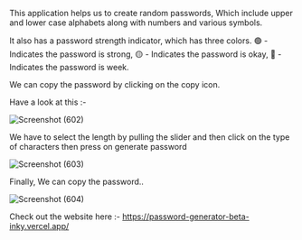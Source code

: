 This application helps us to create random passwords, Which include upper and lower case alphabets along with numbers and various symbols.

It also has a password strength indicator, which has three colors. 🟢 - Indicates the password is strong, 🟡 - Indicates the password is okay, 🔴 - Indicates the password is week.

We can copy the password by clicking on the copy icon.

Have a look at this :- 

![Screenshot (602)](https://github.com/Gedela-Sivakrishna1321/Password-Generator/assets/128217091/e6a75508-99e6-4cab-b592-6a7190ebce87)

We have to select the length by pulling the slider and then click on the type of characters then press on generate password

![Screenshot (603)](https://github.com/Gedela-Sivakrishna1321/Password-Generator/assets/128217091/6578853f-e52d-41c0-94a4-0e400a279271)

Finally, We can copy the password..

![Screenshot (604)](https://github.com/Gedela-Sivakrishna1321/Password-Generator/assets/128217091/3671e637-4327-4877-b324-e1e39ffa7894)

Check out the website here :- https://password-generator-beta-inky.vercel.app/
